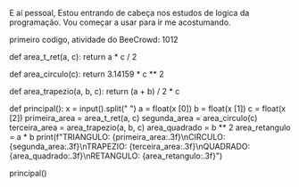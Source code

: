 E aí pessoal,
Estou entrando de cabeça nos estudos de logica da programação.
Vou começar a usar para ir me acostumando.



primeiro codigo, atividade do BeeCrowd: 1012


def area_t_ret(a, c):
    return a * c / 2

def area_circulo(c):
    return 3.14159 * c ** 2

def area_trapezio(a, b, c):
    return (a + b) / 2 * c

def principal():
    x = input().split(" ")
    a = float(x [0])
    b = float(x [1])
    c = float(x [2])
    primeira_area = area_t_ret(a, c)
    segunda_area = area_circulo(c)
    terceira_area = area_trapezio(a, b, c)
    area_quadrado = b ** 2
    area_retangulo = a * b
    print(f"TRIANGULO: {primeira_area:.3f}\nCIRCULO: {segunda_area:.3f}\nTRAPEZIO: {terceira_area:.3f}\nQUADRADO: {area_quadrado:.3f}\nRETANGULO: {area_retangulo:.3f}")


principal()
